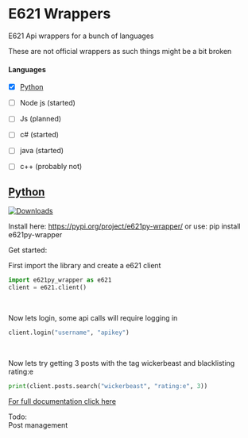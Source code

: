 # E621 Wrappers
E621 Api wrappers for a bunch of languages  

These are not official wrappers as such things might be a bit broken

#### Languages
- [x] [Python](python)
- [ ] Node js (started)
- [ ] Js (planned)
- [ ] c# (started)
- [ ] java (started)
- [ ] c++ (probably not)


## [Python](python)
[![Downloads](https://static.pepy.tech/personalized-badge/e621py-wrapper?period=month&units=international_system&left_color=black&right_color=orange&left_text=Downloads)](https://pepy.tech/project/e621py-wrapper)

Install here: https://pypi.org/project/e621py-wrapper/ or use:  pip install e621py-wrapper

Get started:    

First import the library and create a e621 client
```python
import e621py_wrapper as e621
client = e621.client()
```
  
<br />
  
Now lets login, some api calls will require logging in  
```python
client.login("username", "apikey")
```

<br />

Now lets try getting 3 posts with the tag wickerbeast and blacklisting rating:e
```python
print(client.posts.search("wickerbeast", "rating:e", 3))
```
[For full documentation click here](python/README.md)

Todo:  
Post management  
